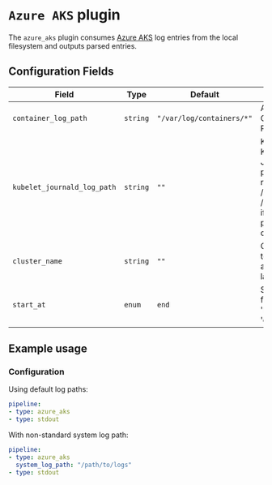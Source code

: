 # `Azure AKS` plugin

The `azure_aks` plugin consumes [Azure AKS](https://azure.microsoft.com/en-us/services/kubernetes-service/) log entries from the local filesystem and outputs parsed entries.

## Configuration Fields

| Field | Type | Default | Description |
| --- | --- |--- | --- |
| `container_log_path` | `string` | `"/var/log/containers/*"` | AKS Containers Log Path |
| `kubelet_journald_log_path` | `string` | `""` | Kubernetes Kubelet Journald Log path. It will read from /run/journal or /var/log/journal if this parameter is omitted | 
| `cluster_name` | `string` | `""` | Cluster Name to be added to a resource label | 
| `start_at` | `enum` | `end` | Start reading file from 'beginning' or 'end' | 

## Example usage

### Configuration

Using default log paths:

```yaml
pipeline:
- type: azure_aks
- type: stdout

```

With non-standard system log path:

```yaml
pipeline:
- type: azure_aks
  system_log_path: "/path/to/logs"
- type: stdout

```
